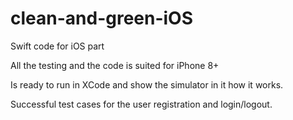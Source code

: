 # clean-and-green-iOS
Swift code for iOS part
 
 All the testing and the code is suited for iPhone 8+
 
 Is ready to run in XCode and show the simulator in it how it works.
 
 Successful test cases for the user registration and login/logout.
